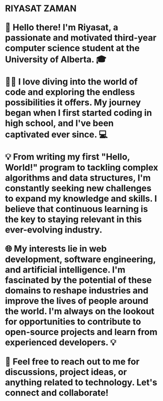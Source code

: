 <h1> RIYASAT ZAMAN <h/>

👋 Hello there! I'm Riyasat, a passionate and motivated third-year computer science student at the University of Alberta. 🎓

👨‍💻 I love diving into the world of code and exploring the endless possibilities it offers. My journey began when I first started coding in high school, and I've been captivated ever since. 💻

💡 From writing my first "Hello, World!" program to tackling complex algorithms and data structures, I'm constantly seeking new challenges to expand my knowledge and skills. I believe that continuous learning is the key to staying relevant in this ever-evolving industry. 

🌐 My interests lie in web development, software engineering, and artificial intelligence. I'm fascinated by the potential of these domains to reshape industries and improve the lives of people around the world. I'm always on the lookout for opportunities to contribute to open-source projects and learn from experienced developers. 💡

🌟 Feel free to reach out to me for discussions, project ideas, or anything related to technology. Let's connect and collaborate!
